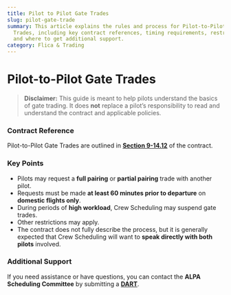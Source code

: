 ```yaml
---
title: Pilot to Pilot Gate Trades
slug: pilot-gate-trade
summary: This article explains the rules and process for Pilot-to-Pilot Gate
  Trades, including key contract references, timing requirements, restrictions,
  and where to get additional support.
category: Flica & Trading
---
```

# Pilot-to-Pilot Gate Trades

> **Disclaimer:** This guide is meant to help pilots understand the basics of gate trading. It does **not** replace a pilot’s responsibility to read and understand the contract and applicable policies.

### Contract Reference

Pilot-to-Pilot Gate Trades are outlined in **[Section 9-14.12](https://www.alpa.org/wja/-/media/WJA/files/eLibrary/economics/contract/main/WJA%20CA2%2020230707.pdf)** of the contract.

### Key Points

* Pilots may request a **full pairing** or **partial pairing** trade with another pilot.  
* Requests must be made **at least 60 minutes prior to departure** on **domestic flights only**.  
* During periods of **high workload**, Crew Scheduling may suspend gate trades.  
* Other restrictions may apply.  
* The contract does not fully describe the process, but it is generally expected that Crew Scheduling will want to **speak directly with both pilots** involved.  

### Additional Support

If you need assistance or have questions, you can contact the **ALPA Scheduling Committee** by submitting a **[DART](https://dart.alpa.org)**.
